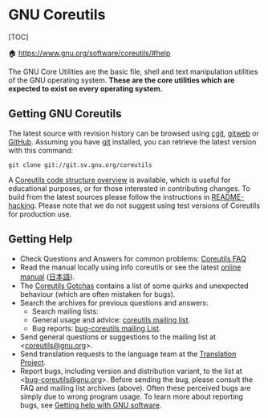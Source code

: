 # GNU Coreutils

[TOC]



:house: https://www.gnu.org/software/coreutils/#help

The GNU Core Utilities are the basic file, shell and text manipulation utilities of the GNU operating system. **These are the core utilities which are expected to exist on every operating system.**



## Getting GNU Coreutils

The latest source with revision history can be browsed using [cgit](https://git.sv.gnu.org/cgit/coreutils.git), [gitweb](https://git.sv.gnu.org/gitweb/?p=coreutils.git) or [GitHub](https://github.com/coreutils/coreutils).
Assuming you have [git](https://git-scm.com/) installed, you can retrieve the latest version with this command:

```
git clone git://git.sv.gnu.org/coreutils
```

A [Coreutils code structure overview](http://www.maizure.org/projects/decoded-gnu-coreutils/) is available, which is useful for educational purposes, or for those interested in contributing changes.
To build from the latest sources please follow the instructions in [README-hacking](https://git.sv.gnu.org/cgit/coreutils.git/plain/README-hacking).
Please note that we do not suggest using test versions of Coreutils for production use.



## Getting Help

- Check Questions and Answers for common problems: [Coreutils FAQ](https://www.gnu.org/software/coreutils/faq/coreutils-faq.html)
- Read the manual locally using info coreutils or see the latest [online manual](https://www.gnu.org/software/coreutils/manual/) ([日本語](https://linuxjm.osdn.jp/info/GNU_coreutils/coreutils-ja.html)).
- The [Coreutils Gotchas](https://www.pixelbeat.org/docs/coreutils-gotchas.html) contains a list of some quirks and unexpected behaviour (which are often mistaken for bugs).
- Search the archives for previous questions and answers:
  - Search mailing lists: 
  - General usage and advice: [coreutils mailing list](https://lists.gnu.org/archive/html/coreutils/).
  - Bug reports: [bug-coreutils mailing List](https://lists.gnu.org/archive/html/bug-coreutils/).
- Send general questions or suggestions to the mailing list at <[coreutils@gnu.org](mailto:coreutils@gnu.org)>.
- Send translation requests to the language team at the [Translation Project](https://translationproject.org/domain/coreutils.html).
- Report bugs, including version and distribution variant, to the list at <[bug-coreutils@gnu.org](mailto:bug-coreutils@gnu.org)>.
  Before sending the bug, please consult the FAQ and mailing list archives (above).
  Often these perceived bugs are simply due to wrong program usage.
  To learn more about reporting bugs, see [Getting help with GNU software](https://www.gnu.org/software/gethelp.html).





